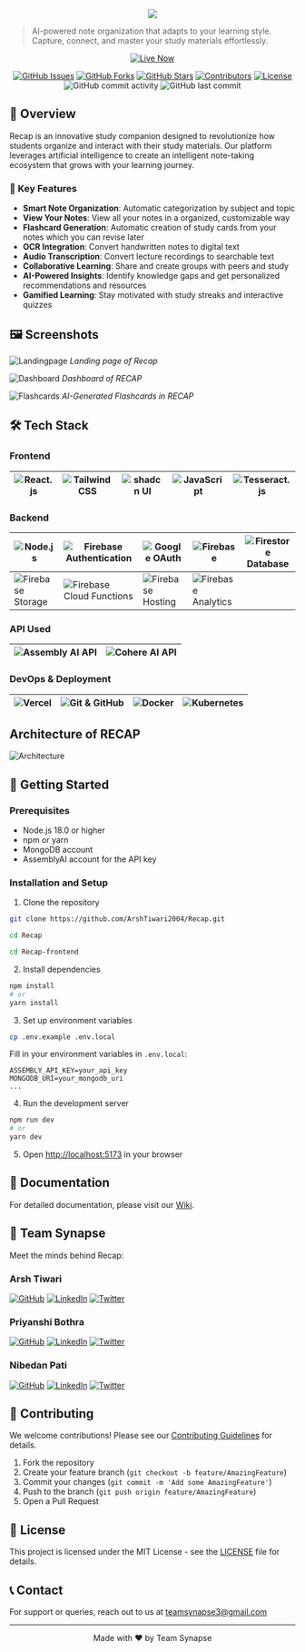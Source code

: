 <p align="center">
  <img src="https://readme-typing-svg.demolab.com/?lines=Welcome+to+RECAP+,+Your+One+Stop+Smart+Study+Solution;&center=true&color=d946ef&width=900&height=50">
</p>

> AI-powered note organization that adapts to your learning style. Capture, connect, and master your study materials effortlessly.

<p align="center">
  <a href="[https://recap-projectt.vercel.app/](https://recap-5ajg.vercel.app/)" target="_blank">
    <img src="https://img.shields.io/badge/Live%20Now-0066FF?style=for-the-badge&logo=vercel&logoColor=white" alt="Live Now">
  </a>
</p>

<div align="center">

[![GitHub Issues](https://img.shields.io/github/issues/ArshTiwari2004/Recap)](https://github.com/ArshTiwari2004/Recap/issues)
[![GitHub Forks](https://img.shields.io/github/forks/ArshTiwari2004/Recap)](https://github.com/ArshTiwari2004/Recap/network)
[![GitHub Stars](https://img.shields.io/github/stars/ArshTiwari2004/Recap)](https://github.com/ArshTiwari2004/Recap/stargazers)
[![Contributors](https://img.shields.io/github/contributors/ArshTiwari2004/Recap)](https://github.com/ArshTiwari2004/Recap/graphs/contributors)
[![License](https://img.shields.io/github/license/ArshTiwari2004/Recap)](LICENSE)
![GitHub commit activity](https://img.shields.io/github/commit-activity/m/ArshTiwari2004/Recap)
![GitHub last commit](https://img.shields.io/github/last-commit/ArshTiwari2004/Recap)

</div>

## 📌 Overview

Recap is an innovative study companion designed to revolutionize how students organize and interact with their study materials. Our platform leverages artificial intelligence to create an intelligent note-taking ecosystem that grows with your learning journey.

### 🌟 Key Features

- **Smart Note Organization**: Automatic categorization by subject and topic
- **View Your Notes**: View all your notes in a organized, customizable way
- **Flashcard Generation**: Automatic creation of study cards from your notes which you can revise later
- **OCR Integration**: Convert handwritten notes to digital text
- **Audio Transcription**: Convert lecture recordings to searchable text
- **Collaborative Learning**: Share and create groups with peers and study
- **AI-Powered Insights**: Identify knowledge gaps and get personalized recommendations and resources
- **Gamified Learning**: Stay motivated with study streaks and interactive quizzes

## 🖼️ Screenshots

![Landingpage](Landingpage.png)
*Landing page of Recap*

![Dashboard](Dashboard.png)
*Dashboard of RECAP*

![Flashcards](Flashcard.png)
*AI-Generated Flashcards in RECAP*

## 🛠️ Tech Stack

### Frontend
| ![React.js](https://img.shields.io/badge/React.js-20232A?style=for-the-badge&logo=react&logoColor=61DAFB) | ![Tailwind CSS](https://img.shields.io/badge/Tailwind_CSS-38B2AC?style=for-the-badge&logo=tailwind-css&logoColor=white) | ![shadcn UI](https://img.shields.io/badge/shadcn_UI-F7DF1E?style=for-the-badge&logo=javascript&logoColor=black) | ![JavaScript](https://img.shields.io/badge/JavaScript-F7DF1E?style=for-the-badge&logo=javascript&logoColor=black) | ![Tesseract.js](https://img.shields.io/badge/Tesseract.js-3178C6?style=for-the-badge&logo=javascript&logoColor=white) |
|---|---|---|---|---|

### Backend
| ![Node.js](https://img.shields.io/badge/Node.js-43853D?style=for-the-badge&logo=node.js&logoColor=white) | ![Firebase Authentication](https://img.shields.io/badge/Firebase_Authentication-FFCA28?style=for-the-badge&logo=firebase&logoColor=black) | ![Google OAuth](https://img.shields.io/badge/Google_OAuth-4285F4?style=for-the-badge&logo=google&logoColor=white) | ![Firebase](https://img.shields.io/badge/Firebase-FFCA28?style=for-the-badge&logo=firebase&logoColor=black) | ![Firestore Database](https://img.shields.io/badge/Firestore_Database-FFCA28?style=for-the-badge&logo=firebase&logoColor=black) |
|---|---|---|---|---|
| ![Firebase Storage](https://img.shields.io/badge/Firebase_Storage-FFCA28?style=for-the-badge&logo=firebase&logoColor=black) | ![Firebase Cloud Functions](https://img.shields.io/badge/Firebase_Cloud_Functions-FFCA28?style=for-the-badge&logo=firebase&logoColor=black) | ![Firebase Hosting](https://img.shields.io/badge/Firebase_Hosting-FFCA28?style=for-the-badge&logo=firebase&logoColor=black) | ![Firebase Analytics](https://img.shields.io/badge/Firebase_Analytics-FFCA28?style=for-the-badge&logo=firebase&logoColor=black) | |

### API Used
| ![Assembly AI API](https://img.shields.io/badge/Assembly_AI_API-FF6F00?style=for-the-badge&logo=assemblyai&logoColor=white) | ![Cohere AI API](https://img.shields.io/badge/Cohere_AI_API-1E88E5?style=for-the-badge&logo=cohere&logoColor=white) |
|---|---|

### DevOps & Deployment
| ![Vercel](https://img.shields.io/badge/Vercel-000000?style=for-the-badge&logo=vercel&logoColor=white) | ![Git & GitHub](https://img.shields.io/badge/GitHub-181717?style=for-the-badge&logo=github&logoColor=white) | ![Docker](https://img.shields.io/badge/Docker-2496ED?style=for-the-badge&logo=docker&logoColor=white) | ![Kubernetes](https://img.shields.io/badge/Kubernetes-326CE5?style=for-the-badge&logo=kubernetes&logoColor=white) |
|---|---|---|---|




## Architecture of RECAP

![Architecture](Architecture.png)


## 🚀 Getting Started

### Prerequisites

- Node.js 18.0 or higher
- npm or yarn
- MongoDB account
- AssemblyAI account for the API key

### Installation and Setup

1. Clone the repository
```bash
git clone https://github.com/ArshTiwari2004/Recap.git
```
```bash
cd Recap
```
```bash
cd Recap-frontend
```

2. Install dependencies
```bash
npm install
# or
yarn install
```

3. Set up environment variables
```bash
cp .env.example .env.local
```
Fill in your environment variables in `.env.local`:
```
ASSEMBLY_API_KEY=your_api_key
MONGODB_URI=your_mongodb_uri
...
```

4. Run the development server
```bash
npm run dev
# or
yarn dev
```

5. Open [http://localhost:5173](http://localhost:5173) in your browser

## 📖 Documentation

For detailed documentation, please visit our [Wiki](https://github.com/ArshTiwari2004/Recap/wiki).

## 👥 Team Synapse

Meet the minds behind Recap:

### Arsh Tiwari
[![GitHub](https://img.shields.io/badge/GitHub-100000?style=for-the-badge&logo=github&logoColor=white)](https://github.com/ArshTiwari2004)
[![LinkedIn](https://img.shields.io/badge/LinkedIn-0077B5?style=for-the-badge&logo=linkedin&logoColor=white)]([https://www.linkedin.com/in/arsh-tiwari-072609284/)
[![Twitter](https://img.shields.io/badge/Twitter-1DA1F2?style=for-the-badge&logo=twitter&logoColor=white)]([https://x.com/ArshTiwari17)

### Priyanshi Bothra
[![GitHub](https://img.shields.io/badge/GitHub-100000?style=for-the-badge&logo=github&logoColor=white)](https://github.com/priyanshi0609)
[![LinkedIn](https://img.shields.io/badge/LinkedIn-0077B5?style=for-the-badge&logo=linkedin&logoColor=white)](your-linkedin-url)
[![Twitter](https://img.shields.io/badge/Twitter-1DA1F2?style=for-the-badge&logo=twitter&logoColor=white)](your-twitter-url)

### Nibedan Pati
[![GitHub](https://img.shields.io/badge/GitHub-100000?style=for-the-badge&logo=github&logoColor=white)](https://github.com/Heisenberg300604)
[![LinkedIn](https://img.shields.io/badge/LinkedIn-0077B5?style=for-the-badge&logo=linkedin&logoColor=white)](your-linkedin-url)
[![Twitter](https://img.shields.io/badge/Twitter-1DA1F2?style=for-the-badge&logo=twitter&logoColor=white)](your-twitter-url)

## 🤝 Contributing

We welcome contributions! Please see our [Contributing Guidelines](CONTRIBUTING.md) for details.

1. Fork the repository
2. Create your feature branch (`git checkout -b feature/AmazingFeature`)
3. Commit your changes (`git commit -m 'Add some AmazingFeature'`)
4. Push to the branch (`git push origin feature/AmazingFeature`)
5. Open a Pull Request

## 📄 License

This project is licensed under the MIT License - see the [LICENSE](LICENSE) file for details.


## 📞 Contact

For support or queries, reach out to us at [teamsynapse3@gmail.com](teamsynapse3@gmail.com)

---

<p align="center">Made with ❤️ by Team Synapse</p>
